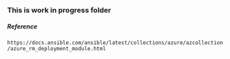 ### This is work in progress folder

##### Reference

`https://docs.ansible.com/ansible/latest/collections/azure/azcollection/azure_rm_deployment_module.html`

